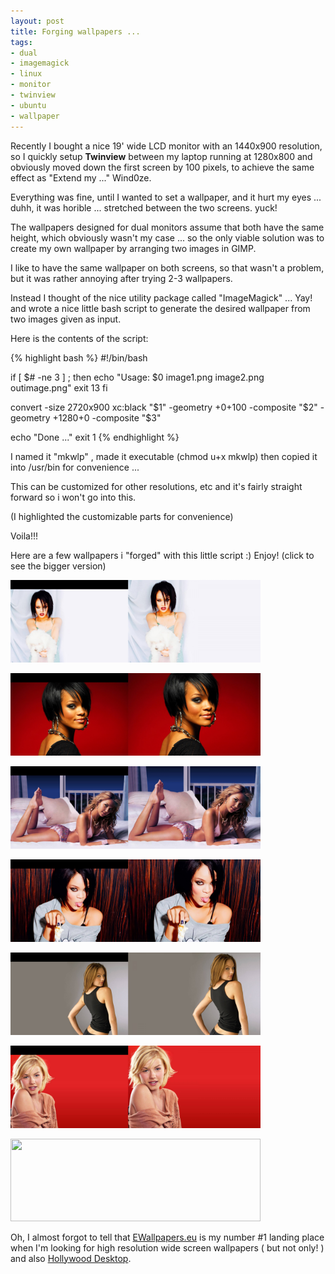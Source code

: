 ```yaml
--- 
layout: post
title: Forging wallpapers ...
tags: 
- dual
- imagemagick
- linux
- monitor
- twinview
- ubuntu
- wallpaper
---
```

Recently I bought a nice 19' wide LCD monitor with an 1440x900 resolution, so I quickly setup <strong>Twinview</strong> between my laptop running at 1280x800 and obviously moved down the first screen by 100 pixels, to achieve the same effect as "Extend my ..." Wind0ze.

Everything was fine, until I wanted to set a wallpaper, and it hurt my eyes ... duhh, it was horible ... stretched between the two screens. yuck!

The wallpapers designed for dual monitors assume that both have the same height, which obviously wasn't my case ... so the only viable solution was to create my own wallpaper by arranging two images in GIMP.

I like to have the same wallpaper on both screens, so that wasn't a problem, but it was rather annoying after trying 2-3 wallpapers.

Instead I thought of the nice utility package called "ImageMagick" ... Yay! and wrote a nice little bash script to generate the desired wallpaper from two images given as input.

Here is the contents of the script:

{% highlight bash %}
#!/bin/bash

if [ $# -ne 3 ] ; then
echo "Usage: $0 image1.png image2.png outimage.png"
exit 13
fi

convert -size 2720x900 xc:black "$1" -geometry +0+100 -composite "$2" -geometry +1280+0 -composite "$3"

echo "Done ..."
exit 1
{% endhighlight %}

I named it "mkwlp" , made it executable (chmod u+x mkwlp) then copied it into /usr/bin for convenience ...

This can be customized for other resolutions, etc and it's fairly straight forward so i won't go into this.

(I highlighted the customizable parts for convenience)

Voila!!!

Here are a few wallpapers i "forged" with this little script :) Enjoy! (click to see the bigger version)

<a class="image" href="/images/2008/04/rihanna_wall1.png"><img class="alignnone size-medium wp-image-162" src="/images/2008/04/rihanna_wall1.png?w=400" alt="" width="400" height="132" /></a>

<a class="image" href="/images/2008/04/rihanna_wall2.png"><img class="alignnone size-medium wp-image-163" src="/images/2008/04/rihanna_wall2.png?w=400" alt="" width="400" height="132" /></a>

<a class="image" href="/images/2008/04/arielle_wall1.png"><img class="alignnone size-medium wp-image-168" src="/images/2008/04/arielle_wall1.png?w=400" alt="" width="400" height="132" /></a>

<a class="image" href="/images/2008/04/rihanna_wall3.png"><img class="alignnone size-medium wp-image-164" src="/images/2008/04/rihanna_wall3.png?w=400" alt="" width="400" height="132" /></a>

<a class="image" href="/images/2008/04/swanepoel_wall1.png"><img class="alignnone size-medium wp-image-165" src="/images/2008/04/swanepoel_wall1.png?w=400" alt="" width="400" height="132" /></a>

<a class="image" href="/images/2008/04/elisha_wall1.png"><img class="alignnone size-medium wp-image-166" src="/images/2008/04/elisha_wall1.png?w=400" alt="" width="400" height="132" /></a>

<a class="image" href="/images/2008/04/angelina_wall1.png"><img class="alignnone size-medium wp-image-167" src="/images/2008/04/angelina_wall1.png?w=400" alt="" width="400" height="132" /></a>

Oh, I almost forgot to tell that <a title="Click to visit!" href="http://www.ewallpapers.eu" target="_blank">EWallpapers.eu</a> is my number #1 landing place when I'm looking for high resolution wide screen wallpapers ( but not only! ) and also <a title="Click to visit!" href="http://www.hollywooddesktop.com/" target="_blank">Hollywood Desktop</a>.
